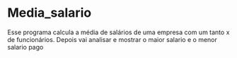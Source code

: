 # Media_salario
Esse programa calcula a média de salários de uma empresa com um tanto x de funcionários. Depois vai analisar e mostrar o maior salario e o menor salario pago
